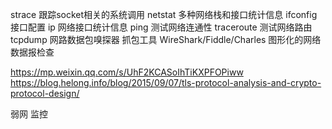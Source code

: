 strace 跟踪socket相关的系统调用
netstat 多种网络栈和接口统计信息
ifconfig 接口配置
ip 网络接口统计信息
ping 测试网络连通性
traceroute 测试网络路由
tcpdump 网路数据包嗅探器
抓包工具 WireShark/Fiddle/Charles 图形化的网络数据报检查

https://mp.weixin.qq.com/s/UhF2KCASoIhTiKXPFOPiww
https://blog.helong.info/blog/2015/09/07/tls-protocol-analysis-and-crypto-protocol-design/

弱网
监控